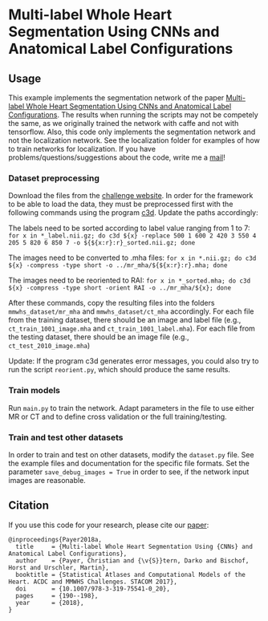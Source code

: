 # Multi-label Whole Heart Segmentation Using CNNs and Anatomical Label Configurations

## Usage
This example implements the segmentation network of the paper [Multi-label Whole Heart Segmentation Using CNNs and Anatomical Label Configurations](https://doi.org/10.1007/978-3-319-75541-0_20). The results when running the scripts may not be competely the same, as we originally trained the network with caffe and not with tensorflow. Also, this code only implements the segmentation network and not the localization network. See the localization folder for examples of how to train networks for localization.
If you have problems/questions/suggestions about the code, write me a [mail](mailto:christian.payer@gmx.net)!

### Dataset preprocessing
Download the files from the [challenge website](http://www.sdspeople.fudan.edu.cn/zhuangxiahai/0/mmwhs/). In order for the framework to be able to load the data, they must be preprocessed first with the following commands using the program [c3d](https://sourceforge.net/p/c3d/git/ci/master/tree/doc/c3d.md). Update the paths accordingly:

The labels need to be sorted according to label value ranging from 1 to 7:
`for x in *_label.nii.gz; do c3d ${x} -replace 500 1 600 2 420 3 550 4 205 5 820 6 850 7 -o ${${x:r}:r}_sorted.nii.gz; done`

The images need to be converted to .mha files:
`for x in *.nii.gz; do c3d ${x} -compress -type short -o ../mr_mha/${${x:r}:r}.mha; done`

The images need to be reoriented to RAI:
`for x in *_sorted.mha; do c3d ${x} -compress -type short -orient RAI -o ../mr_mha/${x}; done`

After these commands, copy the resulting files into the folders `mmwhs_dataset/mr_mha` and `mmwhs_dataset/ct_mha` accordingly. For each file from the training dataset, there should be an image and label file (e.g., `ct_train_1001_image.mha` and `ct_train_1001_label.mha`). For each file from the testing dataset, there should be an image file (e.g., `ct_test_2010_image.mha`)

Update: If the program c3d generates error messages, you could also try to run the script `reorient.py`, which should produce the same results.

### Train models
Run `main.py` to train the network. Adapt parameters in the file to use either MR or CT and to define cross validation or the full training/testing.

### Train and test other datasets
In order to train and test on other datasets, modify the `dataset.py` file. See the example files and documentation for the specific file formats. Set the parameter `save_debug_images = True` in order to see, if the network input images are reasonable.

## Citation
If you use this code for your research, please cite our [paper](https://doi.org/10.1007/978-3-319-75541-0_20):

```
@inproceedings{Payer2018a,
  title     = {Multi-label Whole Heart Segmentation Using {CNNs} and Anatomical Label Configurations},
  author    = {Payer, Christian and {\v{S}}tern, Darko and Bischof, Horst and Urschler, Martin},
  booktitle = {Statistical Atlases and Computational Models of the Heart. ACDC and MMWHS Challenges. STACOM 2017},
  doi       = {10.1007/978-3-319-75541-0_20},
  pages     = {190--198},
  year      = {2018},
}
```
